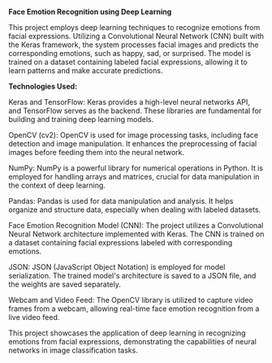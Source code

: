 **Face Emotion Recognition using Deep Learning**

This project employs deep learning techniques to recognize emotions from facial expressions. Utilizing a Convolutional Neural Network (CNN) built with the Keras framework, the system processes facial images and predicts the corresponding emotions, such as happy, sad, or surprised. The model is trained on a dataset containing labeled facial expressions, allowing it to learn patterns and make accurate predictions.

**Technologies Used:**

Keras and TensorFlow:
Keras provides a high-level neural networks API, and TensorFlow serves as the backend. These libraries are fundamental for building and training deep learning models.

OpenCV (cv2):
OpenCV is used for image processing tasks, including face detection and image manipulation. It enhances the preprocessing of facial images before feeding them into the neural network.

NumPy:
NumPy is a powerful library for numerical operations in Python. It is employed for handling arrays and matrices, crucial for data manipulation in the context of deep learning.

Pandas:
Pandas is used for data manipulation and analysis. It helps organize and structure data, especially when dealing with labeled datasets.

Face Emotion Recognition Model (CNN):
The project utilizes a Convolutional Neural Network architecture implemented with Keras. The CNN is trained on a dataset containing facial expressions labeled with corresponding emotions.

JSON:
JSON (JavaScript Object Notation) is employed for model serialization. The trained model's architecture is saved to a JSON file, and the weights are saved separately.

Webcam and Video Feed:
The OpenCV library is utilized to capture video frames from a webcam, allowing real-time face emotion recognition from a live video feed.

This project showcases the application of deep learning in recognizing emotions from facial expressions, demonstrating the capabilities of neural networks in image classification tasks.
